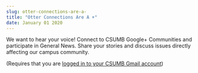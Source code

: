 ```yaml
---
slug: otter-connections-are-a-
title: "Otter Connections Are A +"
date: January 01 2020
---
```


 
<p>
  We want to hear your voice! Connect to CSUMB Google+ Communities and
  participate in General News. Share your stories and discuss issues directly
  affecting our campus community.
</p>
<p>
  &#40;Requires that you are
  <a href="https://mail.google.com/a/csumb.edu"
    >logged in to your CSUMB Gmail account</a
  >&#41;
</p>
 
